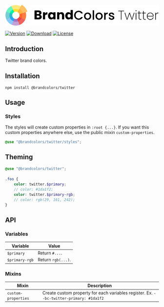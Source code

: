 <div align="center">

![Brand Colors Twitter](.github/logo.svg)

</div>

[![Version](https://flat.badgen.net/npm/v/@brandcolors/twitter)](https://www.npmjs.com/package/@brandcolors/twitter)
[![Download](https://flat.badgen.net/npm/dt/@brandcolors/twitter)](https://www.npmjs.com/package/@brandcolors/twitter)
[![License](https://flat.badgen.net/npm/license/@brandcolors/twitter)](https://www.npmjs.com/package/@brandcolors/twitter)

## Introduction

Twitter brand colors.

## Installation

```shell
npm install @brandcolors/twitter
```

## Usage

### Styles

The styles will create custom properties in `:root {...}`. If you want this custom properties anywhere else, use the
public mixin `custom-properties`.

<block-code>

```scss
@use "@brandcolors/twitter/styles";
```

</block-code>

## Theming

```scss
@use "@brandcolors/twitter";

.foo {
    color: twitter.$primary;
    // color: #1da1f2;
    color: twitter.$primary-rgb;
    // color: rgb(29, 161, 242);
}
```

## API

### Variables

| Variable | Value |
| --- | --- |
| `$primary` | Return `#...`. |
| `$primary-rgb` | Return `rgb(...)`. |

### Mixins

| Mixin | Description |
| --- | --- |
| `custom-properties` | Create custom property for each variables register. Ex. `--bc-twitter-primary: #1da1f2` |
